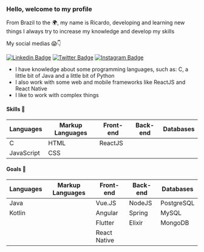 <!--
**RicardoBrasileiro/RicardoBrasileiro** is a ✨ _special_ ✨ repository because its `README.md` (this file) appears on your GitHub profile.
-->

<h3>Hello, welcome to my profile</h3>
<p>From Brazil to the 🌍, my name is Ricardo, developing and learning new things I always try to increase my knowledge and develop my skills</p>
<p>My social medias 😱👇</p>

[![Linkedin Badge](https://img.shields.io/badge/linkedin-%230077B5.svg?&style=for-the-badge&logo=linkedin&logoColor=white&)](https://www.linkedin.com/in/jos%C3%A9-ricardo-031b99209)
[![Twitter Badge](https://img.shields.io/badge/twitter-%231DA1F2.svg?&style=for-the-badge&logo=twitter&logoColor=white)](https://twitter.com/JosRica47671998)
[![Instagram Badge](https://img.shields.io/badge/instagram-%23E4405F.svg?&style=for-the-badge&logo=instagram&logoColor=white)](https://www.instagram.com/jricardo_brasileiro)

- I have knowledge about some programming languages, such as: C, a little bit of Java and a little bit of Python
- I also work with some web and mobile frameworks like ReactJS and React Native
- I like to work with complex things

<h4>Skills 🤹</h4>

| Languages  | Markup Languages | Front-end | Back-end | Databases |
| ---------- | ---------------- | --------- | -------- | --------- |
| C          | HTML             | ReactJS   |          |           |
| JavaScript | CSS              |           |          |           |
  
<h4>Goals 🎯</h4>

| Languages  | Markup Languages | Front-end    | Back-end | Databases  |
| ---------- | ---------------- | ------------ | -------- | ---------- |
| Java       |                  | Vue.JS       | NodeJS   | PostgreSQL |
| Kotlin     |                  | Angular      | Spring   | MySQL      |
|            |                  | Flutter      | Elixir   | MongoDB    |
|            |                  | React Native |          |            |
